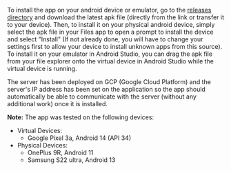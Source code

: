 To install the app on your android device or emulator, go to the [releases directory](https://github.com/Sirius-Hou/Collaborative-Whiteboard/tree/main/releases) and download the latest apk file (directly from the link or transfer it to your device). Then, to install it on your physical android device, simply select the apk file in your Files app to open a prompt to install the device and select "Install" (If not already done, you will have to change your settings first to allow your device to install unknown apps from this source). To install it on your emulator in Android Studio, you can drag the apk file from your file explorer onto the virtual device in Android Studio while the virtual device is running.

The server has been deployed on GCP (Google Cloud Platform) and the server's IP address has been set on the application so the app should automatically be able to communicate with the server (without any additional work) once it is installed.

**Note:** The app was tested on the following devices:
- Virtual Devices:
    - Google Pixel 3a, Android 14 (API 34)
- Physical Devices:
    - OnePlus 9R, Android 11
    - Samsung S22 ultra, Android 13
